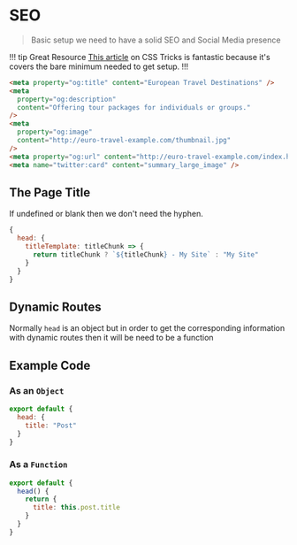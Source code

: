 # SEO

<!-- NOTE: PULL IN NUXT-BOILERPLATE CODE HERE -->

> Basic setup we need to have a solid SEO and Social Media presence

!!! tip Great Resource
[This article](https://css-tricks.com/essential-meta-tags-social-media/) on CSS
Tricks is fantastic because it's covers the bare minimum needed to get setup.
!!!

```html
<meta property="og:title" content="European Travel Destinations" />
<meta
  property="og:description"
  content="Offering tour packages for individuals or groups."
/>
<meta
  property="og:image"
  content="http://euro-travel-example.com/thumbnail.jpg"
/>
<meta property="og:url" content="http://euro-travel-example.com/index.htm" />
<meta name="twitter:card" content="summary_large_image" />
```

## The Page Title

If undefined or blank then we don't need the hyphen.

```js
{
  head: {
    titleTemplate: titleChunk => {
      return titleChunk ? `${titleChunk} - My Site` : "My Site"
    }
  }
}
```

## Dynamic Routes

Normally `head` is an object but in order to get the corresponding information
with dynamic routes then it will be need to be a function

## Example Code

### As an `Object`

```js
export default {
  head: {
    title: "Post"
  }
}
```

### As a `Function`

```js
export default {
  head() {
    return {
      title: this.post.title
    }
  }
}
```
